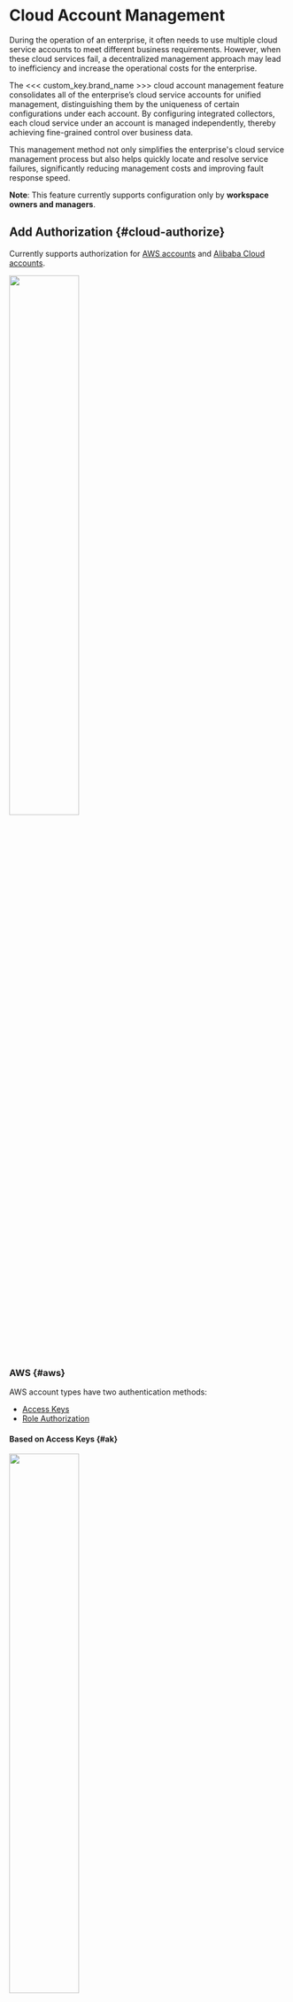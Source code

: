 # Cloud Account Management

During the operation of an enterprise, it often needs to use multiple cloud service accounts to meet different business requirements. However, when these cloud services fail, a decentralized management approach may lead to inefficiency and increase the operational costs for the enterprise.

The <<< custom_key.brand_name >>> cloud account management feature consolidates all of the enterprise’s cloud service accounts for unified management, distinguishing them by the uniqueness of certain configurations under each account. By configuring integrated collectors, each cloud service under an account is managed independently, thereby achieving fine-grained control over business data.

This management method not only simplifies the enterprise's cloud service management process but also helps quickly locate and resolve service failures, significantly reducing management costs and improving fault response speed.

**Note**: This feature currently supports configuration only by **workspace owners and managers**.

## Add Authorization {#cloud-authorize}

Currently supports authorization for [AWS accounts](#aws) and [Alibaba Cloud accounts](#alibaba).

<img src="../img/cloud-account.png" width="50%" >

### AWS {#aws}

AWS account types have two authentication methods:

- [Access Keys](#ak)
- [Role Authorization](#ra)

#### Based on Access Keys {#ak}

<img src="../img/cloud-account-1.png" width="50%" >

1. Select region: Choose China or overseas as needed;
2. Enter the AWS main account ID;
3. Input the Access Key and Secret Key from AWS;
4. Enter the account alias; this will be used for display in <<< custom_key.brand_name >>>, and subsequent data collected from this account will automatically include this tag;
5. Click the **Test** button; after passing the test, creation can succeed.

#### Based on Role Authorization {#ra}

<img src="../img/cloud-account-2.png" width="50%" >

1. Select region: Choose China or overseas as needed;
2. Enter the AWS main account ID;
3. Input the Access Key and Secret Key from AWS;
4. Enter the role name under this account;
5. Input the account alias; this will be used for display in <<< custom_key.brand_name >>>, and subsequent data collected from this account will automatically include this tag;
6. Click save. You can also click the **Test** button to verify the current cloud account information.

### Alibaba Cloud {#alibaba}

#### Based on Access Keys {#alibaba_ak}

<img src="../img/cloud-account-5.png" width="50%" >

1. Select region: Choose China or overseas as needed;
2. Enter the Alibaba Cloud main account ID;
3. Input the Access Key and Secret Key from Alibaba Cloud;
4. Enter the account alias; this will be used for display in <<< custom_key.brand_name >>>, and subsequent data collected from this account will automatically include this tag;
5. Click the **Test** button; after passing the test, creation can succeed.

## Manage Authorization

Successfully created cloud accounts will be displayed here. You can perform the following operations:

- Quickly filter by **type** in the top-right corner;
- Directly input the cloud account alias in the search bar to locate it;
- Delete directly via the settings button;
- Click to enter a specific account information and edit again.


## Configure Integration

When a cloud account is successfully created, it means that the account has been authorized to <<< custom_key.brand_name >>>. Next, you can install integrations as needed under this cloud account and start collecting data.

**Note**: Different integrations require authorization for different resources. Please grant the appropriate permissions to the cloud account according to the integration documentation. Otherwise, there may be cases where the integration installation succeeds, but data collection fails.

**Prerequisite**: The [DataFlux Func (Automata)](../dataflux-func/automata.md) must be activated.


### Configuration in Cloud Account Information

Click into the cloud account information details page > Integrations, where you can view all related integrations under the current account.

![](img/cloud-inte.png)

Click the **Install** button on the right to enter the automatic installation page:

![](img/cloud-inte-1.png)

1. The cloud account is automatically filled in;
2. Select the applicable region type as needed;
3. The system will automatically identify the metrics included in the current integration script, which you can adjust as needed;
4. Filters currently support `=` and `in` operations;
5. Click Install. After successful installation, continue with the script installation.

![](img/cloud-inte-2.png)

### Direct Configuration on the Integration Side

**Prerequisites**:

- Activate DataFlux Func (Automata);
- [Cloud account authorization has been configured](#cloud-authorize) in the management section.

![](img/cloud-inte-4.png)


1. Go to **Integrations** and install directly. In a single integration installation page, you can configure multiple cloud accounts;
2. Click to add a cloud account;
3. Check other cloud accounts that need configuration and set up regions, metrics, and filters;
4. Click Install, and the cloud account will be updated to the latest configuration.

![](img/cloud-inte-3.png)


![](img/cloud-inte-5.png)


## Delete/Uninstall Integration

- On the cloud account management list page, click :octicons-gear-24:, to delete the cloud account. After deletion, no further collection of all configured integrations under this cloud account will occur, but previously collected data will not be affected.

- On the cloud account details page > Integrations, click Uninstall, and no further collection of this integration will occur, but previously collected data will not be affected.

- On the integration side, click Uninstall, and all AWS cloud accounts will stop collecting data for this integration. If you only want a particular cloud account to stop collecting, go to the cloud account configuration page and operate there.